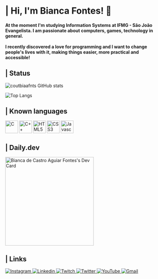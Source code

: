 <h1>| Hi, I'm Bianca Fontes! 🫶</h1>

<h4>At the moment I'm studying Information Systems at IFMG - São João Evangelista. I am passionate about computers, games, technology in general.<br></br>
I recently discovered a love for programming and I want to change people's lives with it, making things easier, more practical and accessible!</h4>

<h2>| Status</h2>

![coutbiaafnts GitHub stats](https://github-readme-stats.vercel.app/api?username=coutbiaafnts&show_icons=true&theme=github_dark)

![Top Langs](https://github-readme-stats.vercel.app/api/top-langs/?username=coutbiaafnts&layout=compact&theme=github_dark)

<h2>| Known languages</h2>

<div>
    <img height="40em" src="https://cdn.jsdelivr.net/gh/devicons/devicon/icons/c/c-original.svg" alt="C"/>
    <img height="40em" src="https://cdn.jsdelivr.net/gh/devicons/devicon/icons/cplusplus/cplusplus-original.svg" alt="C++"/>
    <img height="40em" src="https://cdn.jsdelivr.net/gh/devicons/devicon/icons/html5/html5-original.svg" alt="HTML5"/>
    <img height="40em" src="https://cdn.jsdelivr.net/gh/devicons/devicon/icons/css3/css3-original.svg" alt="CSS3"/>
    <img height="40em" src="https://cdn.jsdelivr.net/gh/devicons/devicon/icons/javascript/javascript-original.svg" alt="Javascript"/>
</div>

<h2>| Daily.dev</h2>
<a href="https://app.daily.dev/cout_biaafnts"><img src="https://api.daily.dev/devcards/00627eca20304c33b1dc446f5e5ba2d3.png?r=8fm" width="280" alt="Bianca de Castro Aguiar Fontes's Dev Card"/></a>

<h2>| Links</h2>

<div>
    <a href="https://www.instagram.com/coutbiaafnts/" target="_blank">
        <img src="https://img.shields.io/badge/Instagram-E4405F?style=for-the-badge&logo=instagram&logoColor=white" alt="Instagram"></img>
    </a>
    <a href="https://www.linkedin.com/in/bianca-fontes-056788285/" target="_blank">
        <img src="https://img.shields.io/badge/LinkedIn-0077B5?style=for-the-badge&logo=linkedin&logoColor=white" alt="Linkedin"></img>
    </a>
    <a href="https://www.twitch.tv/coutbiaafnts" target="_blank">
        <img src="https://img.shields.io/badge/Twitch-9146FF?style=for-the-badge&logo=twitch&logoColor=white" alt="Twitch"></img>
    </a>
    <a href="https://twitter.com/coutbiaafnts" target="_blank">
        <img src="https://img.shields.io/badge/Twitter-1DA1F2?style=for-the-badge&logo=twitter&logoColor=white" alt="Twitter"></img>
    </a>
    <a href="https://www.youtube.com/channel/UChFbD46VA0edl5FGjT6kl7w" target="_blank">
        <img src="https://img.shields.io/badge/YouTube-FF0000?style=for-the-badge&logo=youtube&logoColor=white" alt="YouTube"></img>
    </a>
    <a href="mailto:bia.fontes653@gmail.com" target="_blank">
        <img src="https://img.shields.io/badge/Gmail-D14836?style=for-the-badge&logo=gmail&logoColor=white" alt="Gmail"></img>
    </a>
</div>


